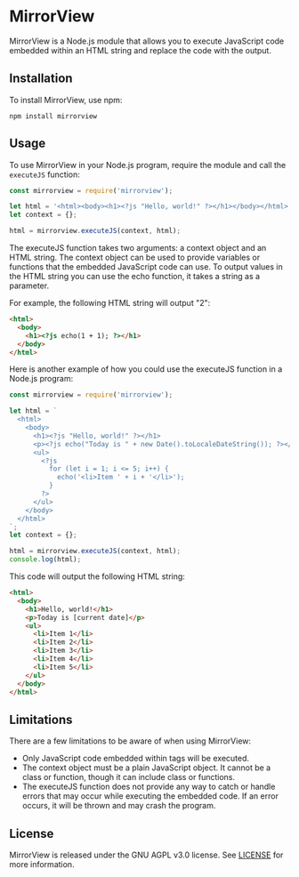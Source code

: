 # MirrorView

MirrorView is a Node.js module that allows you to execute JavaScript code embedded within an HTML string and replace the code with the output.

## Installation

To install MirrorView, use npm:

```
npm install mirrorview
```

## Usage

To use MirrorView in your Node.js program, require the module and call the `executeJS` function:

```javascript
const mirrorview = require('mirrorview');

let html = '<html><body><h1><?js "Hello, world!" ?></h1></body></html>';
let context = {};

html = mirrorview.executeJS(context, html);
```

The executeJS function takes two arguments: a context object and an HTML string. The context object can be used to provide variables or functions that the embedded JavaScript code can use. To output values in the HTML string you can use the echo function, it takes a string as a parameter.

For example, the following HTML string will output "2":

```html
<html>
  <body>
    <h1><?js echo(1 + 1); ?></h1>
  </body>
</html>
```

Here is another example of how you could use the executeJS function in a Node.js program:

```javascript
const mirrorview = require('mirrorview');

let html = `
  <html>
    <body>
      <h1><?js "Hello, world!" ?></h1>
      <p><?js echo("Today is " + new Date().toLocaleDateString()); ?></p>
      <ul>
        <?js
          for (let i = 1; i <= 5; i++) {
            echo('<li>Item ' + i + '</li>');
          }
        ?>
      </ul>
    </body>
  </html>
`;
let context = {};

html = mirrorview.executeJS(context, html);
console.log(html);
```

This code will output the following HTML string:

```html
<html>
  <body>
    <h1>Hello, world!</h1>
    <p>Today is [current date]</p>
    <ul>
      <li>Item 1</li>
      <li>Item 2</li>
      <li>Item 3</li>
      <li>Item 4</li>
      <li>Item 5</li>
    </ul>
  </body>
</html>
```

## Limitations

There are a few limitations to be aware of when using MirrorView:

* Only JavaScript code embedded within <?js and ?> tags will be executed.
* The context object must be a plain JavaScript object. It cannot be a class or function, though it can include class or functions.
* The executeJS function does not provide any way to catch or handle errors that may occur while executing the embedded code. If an error occurs, it will be thrown and may crash the program.

## License

MirrorView is released under the GNU AGPL v3.0 license. See [LICENSE](https://github.com/emanuele-toma/MirrorView/blob/main/LICENSE) for more information.